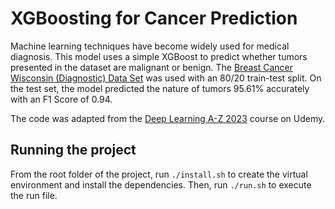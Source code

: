 # XGBoosting for Cancer Prediction

Machine learning techniques have become widely used for medical diagnosis. 
This model uses a simple XGBoost to predict whether tumors presented in the dataset are malignant or benign.
The [Breast Cancer Wisconsin (Diagnostic) Data Set](https://www.kaggle.com/datasets/uciml/breast-cancer-wisconsin-data?resource=download) was used with an 80/20 train-test split.
On the test set, the model predicted the nature of tumors 95.61% accurately with an F1 Score of 0.94.

The code was adapted from the [Deep Learning A-Z 2023](https://www.udemy.com/course/deeplearning/) course on Udemy.

## Running the project
From the root folder of the project, run 
`./install.sh`
to create the virtual environment and install the dependencies. Then, run `./run.sh` to execute the run file. 


